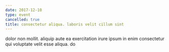 ```yaml
---
date: 2017-12-10
type: event
cancelled: true
title: consectetur aliqua. laboris velit cillum sint
---
```

dolor non mollit. aliquip aute ea exercitation irure ipsum in enim consectetur qui voluptate velit esse aliqua. do